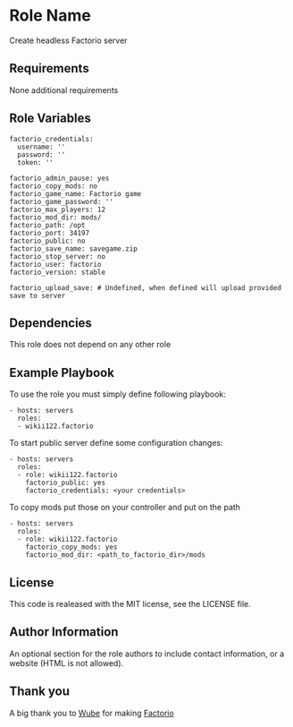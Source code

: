 Role Name
=========

Create headless Factorio server

Requirements
------------

None additional requirements

Role Variables
--------------

    factorio_credentials:
      username: ''
      password: ''
      token: ''

    factorio_admin_pause: yes
    factorio_copy_mods: no
    factorio_game_name: Factorio game
    factorio_game_password: ''
    factorio_max_players: 12
    factorio_mod_dir: mods/
    factorio_path: /opt
    factorio_port: 34197
    factorio_public: no
    factorio_save_name: savegame.zip
    factorio_stop_server: no
    factorio_user: factorio
    factorio_version: stable

    factorio_upload_save: # Undefined, when defined will upload provided save to server

Dependencies
------------

This role does not depend on any other role

Example Playbook
----------------

To use the role you must simply define following playbook:

    - hosts: servers
      roles:
      - wikii122.factorio

To start public server define some configuration changes:

    - hosts: servers
      roles:
      - role: wikii122.factorio
        factorio_public: yes
        factorio_credentials: <your credentials>

To copy mods put those on your controller and put on the path

    - hosts: servers
      roles:
      - role: wikii122.factorio
        factorio_copy_mods: yes
        factorio_mod_dir: <path_to_factorio_dir>/mods
License
-------

This code is realeased with the MIT license, see the LICENSE file.

Author Information
------------------

An optional section for the role authors to include contact information, or a website (HTML is not allowed).

Thank you
------------------

A big thank you to [Wube](https://www.factorio.com/game/about) for making [Factorio](https://www.factorio.com/)